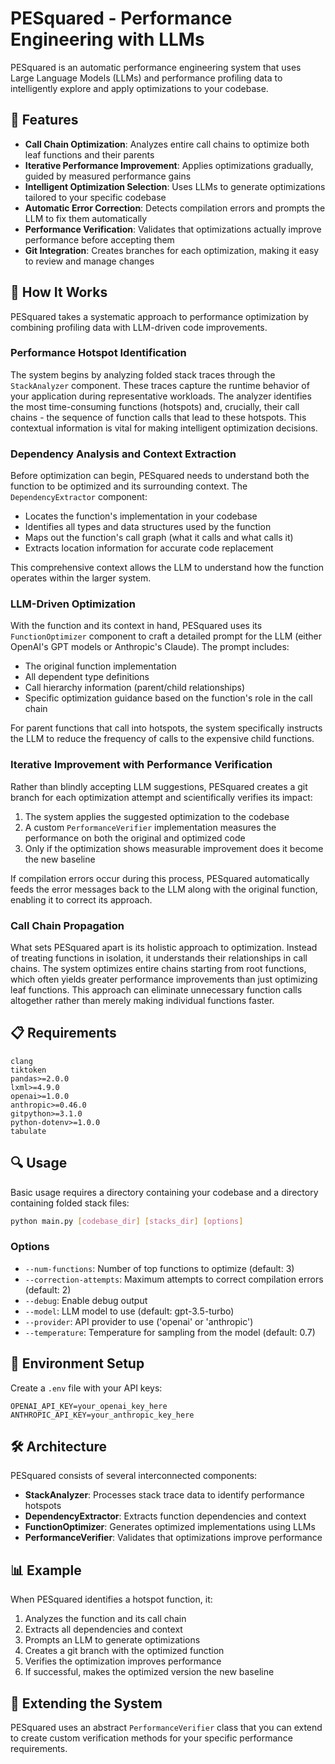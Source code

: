 # PESquared - Performance Engineering with LLMs

PESquared is an automatic performance engineering system that uses Large Language Models (LLMs) and performance profiling data to intelligently explore and apply optimizations to your codebase.

## 🚀 Features

- **Call Chain Optimization**: Analyzes entire call chains to optimize both leaf functions and their parents
- **Iterative Performance Improvement**: Applies optimizations gradually, guided by measured performance gains
- **Intelligent Optimization Selection**: Uses LLMs to generate optimizations tailored to your specific codebase
- **Automatic Error Correction**: Detects compilation errors and prompts the LLM to fix them automatically
- **Performance Verification**: Validates that optimizations actually improve performance before accepting them
- **Git Integration**: Creates branches for each optimization, making it easy to review and manage changes

## 🔧 How It Works

PESquared takes a systematic approach to performance optimization by combining profiling data with LLM-driven code improvements.

### Performance Hotspot Identification

The system begins by analyzing folded stack traces through the `StackAnalyzer` component. These traces capture the runtime behavior of your application during representative workloads. The analyzer identifies the most time-consuming functions (hotspots) and, crucially, their call chains - the sequence of function calls that lead to these hotspots. This contextual information is vital for making intelligent optimization decisions.

### Dependency Analysis and Context Extraction

Before optimization can begin, PESquared needs to understand both the function to be optimized and its surrounding context. The `DependencyExtractor` component:

- Locates the function's implementation in your codebase
- Identifies all types and data structures used by the function
- Maps out the function's call graph (what it calls and what calls it)
- Extracts location information for accurate code replacement

This comprehensive context allows the LLM to understand how the function operates within the larger system.

### LLM-Driven Optimization

With the function and its context in hand, PESquared uses its `FunctionOptimizer` component to craft a detailed prompt for the LLM (either OpenAI's GPT models or Anthropic's Claude). The prompt includes:

- The original function implementation
- All dependent type definitions
- Call hierarchy information (parent/child relationships)
- Specific optimization guidance based on the function's role in the call chain

For parent functions that call into hotspots, the system specifically instructs the LLM to reduce the frequency of calls to the expensive child functions.

### Iterative Improvement with Performance Verification

Rather than blindly accepting LLM suggestions, PESquared creates a git branch for each optimization attempt and scientifically verifies its impact:

1. The system applies the suggested optimization to the codebase
2. A custom `PerformanceVerifier` implementation measures the performance on both the original and optimized code
3. Only if the optimization shows measurable improvement does it become the new baseline

If compilation errors occur during this process, PESquared automatically feeds the error messages back to the LLM along with the original function, enabling it to correct its approach.

### Call Chain Propagation

What sets PESquared apart is its holistic approach to optimization. Instead of treating functions in isolation, it understands their relationships in call chains. The system optimizes entire chains starting from root functions, which often yields greater performance improvements than just optimizing leaf functions. This approach can eliminate unnecessary function calls altogether rather than merely making individual functions faster.

## 📋 Requirements

```
clang
tiktoken
pandas>=2.0.0
lxml>=4.9.0
openai>=1.0.0
anthropic>=0.46.0
gitpython>=3.1.0
python-dotenv>=1.0.0
tabulate
```

## 🔍 Usage

Basic usage requires a directory containing your codebase and a directory containing folded stack files:

```bash
python main.py [codebase_dir] [stacks_dir] [options]
```

### Options

- `--num-functions`: Number of top functions to optimize (default: 3)
- `--correction-attempts`: Maximum attempts to correct compilation errors (default: 2)
- `--debug`: Enable debug output
- `--model`: LLM model to use (default: gpt-3.5-turbo)
- `--provider`: API provider to use ('openai' or 'anthropic')
- `--temperature`: Temperature for sampling from the model (default: 0.7)

## 🔐 Environment Setup

Create a `.env` file with your API keys:

```
OPENAI_API_KEY=your_openai_key_here
ANTHROPIC_API_KEY=your_anthropic_key_here
```

## 🛠️ Architecture

PESquared consists of several interconnected components:

- **StackAnalyzer**: Processes stack trace data to identify performance hotspots
- **DependencyExtractor**: Extracts function dependencies and context
- **FunctionOptimizer**: Generates optimized implementations using LLMs
- **PerformanceVerifier**: Validates that optimizations improve performance

## 📊 Example

When PESquared identifies a hotspot function, it:

1. Analyzes the function and its call chain
2. Extracts all dependencies and context
3. Prompts an LLM to generate optimizations
4. Creates a git branch with the optimized function
5. Verifies the optimization improves performance
6. If successful, makes the optimized version the new baseline

## 🧪 Extending the System

PESquared uses an abstract `PerformanceVerifier` class that you can extend to create custom verification methods for your specific performance requirements.
